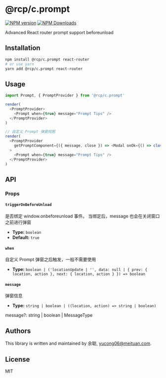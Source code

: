 # @rcp/c.prompt

[![NPM version](https://img.shields.io/npm/v/@rcp/c.prompt.svg?style=flat-square)](https://www.npmjs.com/package/@rcp/c.prompt)
[![NPM Downloads](https://img.shields.io/npm/dm/@rcp/c.prompt.svg?style=flat-square&maxAge=43200)](https://www.npmjs.com/package/@rcp/c.prompt)

Advanced React router prompt support beforeunload

## Installation

```bash
npm install @rcp/c.prompt react-router
# or use yarn
yarn add @rcp/c.prompt react-router
```

## Usage

```javascript
import Prompt, { PromptProvider } from '@rcp/c.prompt'

render(
  <PromptProvider>
    <Prompt when={true} message="Prompt Tips" />
  </PromptProvider>
)

// 自定义 Prompt 弹窗视图
render(
  <PromptProvider
    getPromptComponent={({ message, close }) => <Modal onOk={() => close(true)} onCancel={() => close(false)} />}
  >
    <Prompt when={true} message="Prompt Tips" />
  </PromptProvider>
)
```

## API

### Props

#### `triggerOnBeforeUnload`

是否绑定 window.onbeforeunload 事件。
当绑定后，message 也会在关闭窗口之前进行弹窗

- **Type:** `boolean`
- **Default:** `true`

#### `when`

自定义 Prompt 弹窗之后触发，一般不需要使用

- **Type:** `boolean | ('locationUpdate | '', data: null | { prev: { location, action }, next: { location, action } }) => boolean`

#### `message`

弹窗信息

- **Type:** `string | boolean | ((location, action) => string | boolean)`

message?: string | boolean | MessageType

## Authors

This library is written and maintained by 余聪, <a href="mailto:yucong06@meituan.com">yucong06@meituan.com</a>.

## License

MIT
